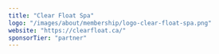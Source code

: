 ```yaml
---
title: "Clear Float Spa"
logo: "/images/about/membership/logo-clear-float-spa.png"
website: "https://clearfloat.ca/"
sponsorTier: "partner"
---
```

